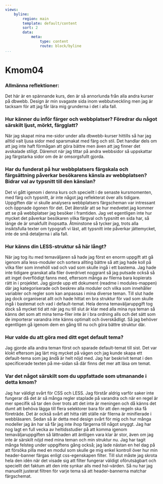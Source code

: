 ```yaml
---
views:
    byline:
        region: main
        template: default/content
        sort: 2
        data:
            meta:
                type: content
                route: block/byline
...
```

Kmom04
===============================

### Allmänna reflektioner:

Det här är en spännande kurs, den är så annorlunda från alla andra kurser på dbwebb. Design är min svagaste sida inom webbutveckling men jag är tacksam för att jag får lära mig grunderna i det i alla fall.

### Hur känner du inför färger och webbplatser? Föredrar du något särskilt ljust, mörkt, färgglatt?

När jag skapat mina me-sidor under alla dbwebb-kurser hittills så har jag alltid valt ljusa sidor med sparsmakat med färg och stil. Det handlar dels om att jag inte haft förmågan att göra bättre men även att jag finner det avskalade stiligt. Däremot när jag tittar på andra webbsidor så uppskattar jag färgstarka sidor om de är omsorgsfullt gjorda.

### Har du funderat på hur webbplatsers färgskala och färgsättning påverkar besökarens känsla av webbplatsen? Bidrar val av typsnitt till den känslan?

Det vi gått igenom i denna kurs och speciellt i de senaste kursmomenten, med färg och typsnitt, är inte något jag reflekterat över alls tidigare. Uppgiften där vi skulle analysera webbplatsers färgscheman var intressant och öppnade ögonen för det. Det återstår att se hur medvetet jag kommer att se på webbplatser jag besöker i framtiden. Jag vet egentligen inte hur mycket det påverkar besökaren vilka färgval och typsnitt en sida har, så länge de är smakfullt ihopsatta. Åtminstone så tycker jag, trots alla insiktsfulla texter om typografi vi läst, att typsnitt inte påverkar jättemycket, inte de små detaljerna i alla fall.

### Hur känns din LESS-struktur så här långt?

När jag tog itu med temaväljaren så hade jag först en enorm uppgift att gå igenom alla less-moduler och sortera allting bättre så att jag hade koll på vilka filer som innehöll vad och vad som skulle ingå i ett bastema. Jag hade inte tidigare granskat alla filer överdrivet noggrant så jag putsade också så att inget överflödigt fanns med, eftersom många av filerna bara kopierats rätt in i projektet. Jag gjorde upp ett dokument (readme i modules-mappen) där jag kategoriserade och beskrev alla moduler och vilka som innehåller variabler och regler som kan anpassas i mina diverse teman. Till slut hade jag dock organiserat allt och hade hittat en bra struktur för vad som skulle ingå i bastemat och vad i default-temat. Hela denna temaväljaruppgift tog dock så mycket tid att när jag nu till slut är klar med alla mina nya teman så känns det som att mina tema-filer inte är i bra ordning alls och det sätt som de importerar varandra inte känns optimalt och överskådligt. Så jag behöver egentligen gå igenom dem en gång till nu och göra bättre struktur där.

### Hur valde du att göra med ditt eget default tema?

Jag gjorde alla andra teman först och sparade default-temat till sist. Det var klokt eftersom jag lärt mig mycket på vägen och jag kunde skapa ett default-tema som jag ändå är helt nöjd med. Jag har beskrivit temat i den specificerade texten på me-sidan så där finns det mer att läsa om temat.

### Var det något särskilt som du uppfattade som utmanande i detta kmom?

Jag har väldigt svårt för CSS och LESS. Jag förstår aldrig varför saker inte fungerar då det är så många regler staplade på varandra och när en regel är mer specifik så tar den över trots att det inte är meningen och då känns det dumt att behöva lägga till flera selektorer bara för att den regeln ska få företräde. Det är också svårt att hitta rätt ställe när filerna är minifierade i webbläsaren. Sedan så är detta med design svårt för mig och hur många modeller jag än har så får jag inte ihop färgerna till något snyggt. Jag har nog lagt en full vecka av heltidsstudier på att komma igenom temaväljaruppgiften så lättnaden att äntligen vara klar är stor, även om jag inte är särskilt nöjd med mina teman och min struktur nu. Jag har tagit många felsteg under uppgiftens gång också; jag lade nästan en hel dag på att försöka pilla med en modul som skulle ge mig enkel kontroll över hur min header-banner färgas enligt css-egenskapen filter. Till slut måste jag skrota hela den idén när det visade sig att filter fungerar väldigt oförutsägbart och speciellt det faktum att den inte synkar alls med hsl-värden. Så nu har jag manuellt justerat filtren för varje tema så att header-bannerna matchar färgschemat.
